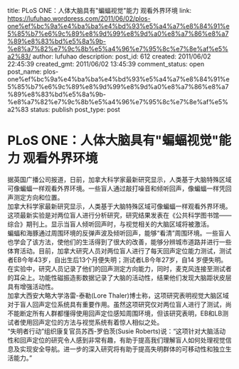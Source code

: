 title: PLoS ONE：人体大脑具有"蝙蝠视觉"能力 观看外界环境
link: https://lufuhao.wordpress.com/2011/06/02/plos-one%ef%bc%9a%e4%ba%ba%e4%bd%93%e5%a4%a7%e8%84%91%e5%85%b7%e6%9c%89%e8%9d%99%e8%9d%a0%e8%a7%86%e8%a7%89%e8%83%bd%e5%8a%9b-%e8%a7%82%e7%9c%8b%e5%a4%96%e7%95%8c%e7%8e%af%e5%a2%83/
author: lufuhao
description: 
post_id: 612
created: 2011/06/02 22:45:39
created_gmt: 2011/06/02 13:45:39
comment_status: open
post_name: plos-one%ef%bc%9a%e4%ba%ba%e4%bd%93%e5%a4%a7%e8%84%91%e5%85%b7%e6%9c%89%e8%9d%99%e8%9d%a0%e8%a7%86%e8%a7%89%e8%83%bd%e5%8a%9b-%e8%a7%82%e7%9c%8b%e5%a4%96%e7%95%8c%e7%8e%af%e5%a2%83
status: publish
post_type: post

# PLoS ONE：人体大脑具有"蝙蝠视觉"能力 观看外界环境

据英国广播公司报道，日前，加拿大科学家最新研究显示，人类基于大脑特殊区域可像蝙蝠一样观看外界环境。一些盲人通过敲打噪音和倾听回声，像蝙蝠一样凭回声测定方向和位置。  
加拿大科学家最新研究显示，人类基于大脑特殊区域可像蝙蝠一样观看外界环境。  
这项最新实验是对两位盲人进行分析研究，研究结果发表在《公共科学图书馆——综合》期刊上。显示当盲人倾听回声时，与视觉相关的大脑区域将被激活。  
蝙蝠和海豚通过周围环境的反弹声波及倾听回声，能够“看清”周围环境。一些盲人也学会了该方法，使他们的生活得到了很大的改善，能够分辨城市道路并进行一些体育活动。目前，加拿大研究人员对两位盲人进行了每天回声定位能力测试，测试者EB今年43岁，自出生后13个月便失明；测试者LB今年27岁，自14 岁便失明。  
在实验中，研究人员记录了他们的回声测定方向能力，同时，麦克风连接至测试者的耳朵上。功能性磁振造影数据记录了大脑的活动性，结果他们发现大脑距状皮层具有增强活动性。  
加拿大西安大略大学洛雷-泰勒(Lore Thaler)博士称，这项研究表明视觉大脑区域对于盲人回声定位系统具有重要作用。虽然这项研究仅对两位盲人进行了测试，尚不能断定所有人群都懂得使用回声定位感知周围环境，但该研究表明，EB和LB测试者使用回声定位的方法与视觉系统有着惊人相似之处。  
“失明者行动”组织康复官员苏西-罗伯茨(Susie Roberts)说：“这项针对大脑活动性和回声定位的研究令人感到非常有趣，有助于提高我们理解盲人如何处理视觉信息及实现安全导航。进一步的深入研究将有助于提高失明群体的可移动性和独立生活能力。”